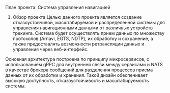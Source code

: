 План проекта: Система управления навигацией
1. Обзор проекта
Целью данного проекта является создание отказоустойчивой, масштабируемой и распределенной системы для управления навигационными данными от различных устройств трекинга. Система будет осуществлять прием данных по множеству протоколов (Arnavi, EGTS, NDTP), их обработку и сохранение, а также предоставлять возможности ретрансляции данных и управления через веб-интерфейс.

Основная архитектура построена по принципу микросервисов, с использованием gRPC для внутренней связи между сервисами и NATS в качестве брокера сообщений для разделения процессов приема данных от их обработки и хранения. Такой дизайн обеспечивает высокую доступность, отказоустойчивость и масштабируемость системы.

